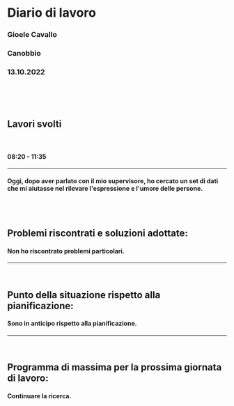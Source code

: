 # **Diario di lavoro**

### **Gioele Cavallo**
### Canobbio
### 13.10.2022
<br><br><br>


## **Lavori svolti**

<br>

#### 08:20 - 11:35
---
#### Oggi, dopo aver parlato con il mio supervisore, ho cercato un set di dati che mi aiutasse nel rilevare l'espressione e l'umore delle persone.

<br>
<br>

## **Problemi riscontrati e soluzioni adottate:**
#### Non ho riscontrato problemi particolari.

---
<br>

## **Punto della situazione rispetto alla pianificazione:**
#### Sono in anticipo rispetto alla pianificazione.
---
<br>

## **Programma di massima per la prossima giornata di lavoro:**
#### Continuare la ricerca.